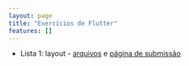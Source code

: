 ```yaml
---
layout: page
title: "Exercícios de Flutter"
features: []
---
```


- Lista 1: layout - [arquivos](flutter_aulas_layout.zip) e [página de submissão](layout)

<!-- 

- Lista 2: staless e stateful widgets - [arquivos](flutter_aulas_widgets.zip) e [página de submissão](widgets)
- [Stateless](stateless)
- [Stateful](stateful)

 -->
